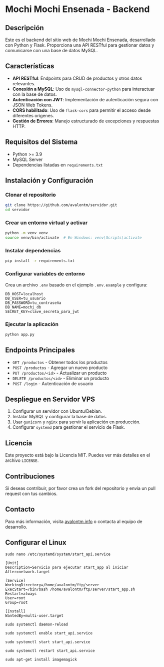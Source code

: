 # Mochi Mochi Ensenada - Backend

## Descripción
Este es el backend del sitio web de Mochi Mochi Ensenada, desarrollado con Python y Flask. Proporciona una API RESTful para gestionar datos y comunicarse con una base de datos MySQL.

## Características
- **API RESTful**: Endpoints para CRUD de productos y otros datos relevantes.
- **Conexión a MySQL**: Uso de `mysql-connector-python` para interactuar con la base de datos.
- **Autenticación con JWT**: Implementación de autenticación segura con JSON Web Tokens.
- **CORS habilitado**: Uso de `flask-cors` para permitir el acceso desde diferentes orígenes.
- **Gestión de Errores**: Manejo estructurado de excepciones y respuestas HTTP.

## Requisitos del Sistema
- Python >= 3.9
- MySQL Server
- Dependencias listadas en `requirements.txt`

## Instalación y Configuración

### Clonar el repositorio
```sh
git clone https://github.com/avalontm/servidor.git
cd servidor
```

### Crear un entorno virtual y activar
```sh
python -m venv venv
source venv/bin/activate  # En Windows: venv\Scripts\activate
```

### Instalar dependencias
```sh
pip install -r requirements.txt
```

### Configurar variables de entorno
Crea un archivo `.env` basado en el ejemplo `.env.example` y configura:
```
DB_HOST=localhost
DB_USER=tu_usuario
DB_PASSWORD=tu_contraseña
DB_NAME=mochi_db
SECRET_KEY=clave_secreta_para_jwt
```

### Ejecutar la aplicación
```sh
python app.py
```

## Endpoints Principales
- `GET /productos` - Obtener todos los productos
- `POST /productos` - Agregar un nuevo producto
- `PUT /productos/<id>` - Actualizar un producto
- `DELETE /productos/<id>` - Eliminar un producto
- `POST /login` - Autenticación de usuario

## Despliegue en Servidor VPS
1. Configurar un servidor con Ubuntu/Debian.
2. Instalar MySQL y configurar la base de datos.
3. Usar `gunicorn` y `nginx` para servir la aplicación en producción.
4. Configurar `systemd` para gestionar el servicio de Flask.

## Licencia
Este proyecto está bajo la Licencia MIT. Puedes ver más detalles en el archivo `LICENSE`.

## Contribuciones
Si deseas contribuir, por favor crea un fork del repositorio y envía un pull request con tus cambios.

## Contacto
Para más información, visita [avalontm.info](http://avalontm.info) o contacta al equipo de desarrollo.


## Configurar el Linux

```
sudo nano /etc/systemd/system/start_api.service
```

```
[Unit]
Description=Servicio para ejecutar start_app al iniciar
After=network.target

[Service]
WorkingDirectory=/home/avalontm/ftp/server
ExecStart=/bin/bash /home/avalontm/ftp/server/start_app.sh
Restart=always
User=root
Group=root

[Install]
WantedBy=multi-user.target
```

```
sudo systemctl daemon-reload
```

```
sudo systemctl enable start_api.service
```

```
sudo systemctl start start_api.service
```

```
sudo systemctl restart start_api.service
```


```
sudo apt-get install imagemagick
```